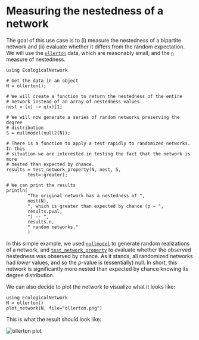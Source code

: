 # Measuring the nestedness of a network

The goal of this use case is to (i) measure the nestedness of a bipartite
network and (ii) evaluate whether it differs from the random expectation. We
will use the [`ollerton`](@ref) data, which are reasonably small, and the
[`η`](@ref) measure of nestedness.

~~~@example
using EcologicalNetwork

# Get the data in an object
N = ollerton();

# We will create a function to return the nestedness of the entire
# network instead of an array of nestedness values
nest = (x) -> η(x)[1]

# We will now generate a series of random networks preserving the degree
# distribution
S = nullmodel(null2(N));

# There is a function to apply a test rapidly to randomized networks. In this
# situation we are interested in testing the fact that the network is more
# nested than expected by chance.
results = test_network_property(N, nest, S,
        test=:greater);

# We can print the results
println(
        "The original network has a nestedness of ",
        nest(N),
        ", which is greater than expected by chance (p ~ ",
        results.pval,
        ") -- ",
        results.n,
        " random networks."
        )
~~~

In this simple example, we used [`nullmodel`](@ref) to generate random
realizations of a network, and [`test_network_property`](@ref) to evaluate
whether the observed nestedness was observed by chance. As it stands, all
randomized networks had *lower* values, and so the *p*-value is (essentially)
null. In short, this network is significantly more nested than expected by
chance knowing its degree distribution.

We can also decide to plot the network to visualize what it looks like:

~~~@repl
using EcologicalNetwork
N = ollerton()
plot_network(N, file="ollerton.png")
~~~

This is what the result should look like:

![ollerton plot][ollertonplot]

[ollertonplot]: ollerton.png
